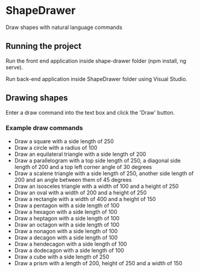 # ShapeDrawer
Draw shapes with natural language commands

## Running the project

Run the front end application inside shape-drawer folder (npm install, ng serve).

Run back-end application inside ShapeDrawer folder using Visual Studio.

## Drawing shapes

Enter a draw command into the text box and click the 'Draw' button.

### Example draw commands

* Draw a square with a side length of 250
* Draw a circle with a radius of 100
* Draw an equilateral triangle with a side length of 200
* Draw a parallelogram with a top side length of 250, a diagonal side length of 200 and a top left corner angle of 30 degrees
* Draw a scalene triangle with a side length of 250, another side length of 200 and an angle between them of 45 degrees
* Draw an isosceles triangle with a width of 100 and a height of 250
* Draw an oval with a width of 200 and a height of 250
* Draw a rectangle with a width of 400 and a height of 150
* Draw a pentagon with a side length of 100
* Draw a hexagon with a side length of 100
* Draw a heptagon with a side length of 100
* Draw an octagon with a side length of 100
* Draw a nonagon with a side length of 100
* Draw a decagon with a side length of 100
* Draw a hendecagon with a side length of 100
* Draw a dodecagon with a side length of 100
* Draw a cube with a side length of 250
* Draw a prism with a length of 200, height of 250 and a width of 150